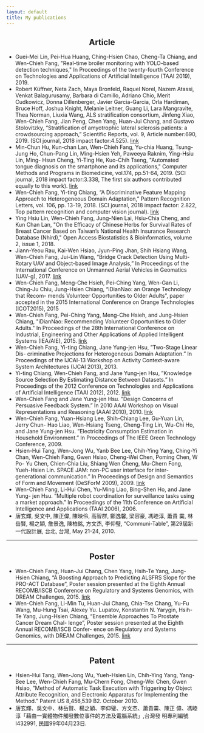 ```yaml
---
layout: default
title: My publications
---
```


<h2 style="text-align: center">Article</h2>

* Guei-Mei Lin, Pei-Hua Huang, Ching-Hsien Chao, Cheng-Ta Chiang, and Wen-Chieh Fang, "Real-time broiler monitoring with YOLO-based detection techniques," In Proceedings
of the twenty-fourth Conference on Technologies and Applications of Artificial Intelligence (TAAI 2019), 2019.
* Robert Küffner, Neta Zach, Maya Bronfeld, Raquel Norel, Nazem Atassi, Venkat Balagurusamy, Barbara di Camillo, Adriano Chio, Merit Cudkowicz, Donna Dillenberger, Javier Garcia-Garcia, Orla Hardiman, Bruce Hoff, Joshua Knight, Melanie Leitner, Guang Li, Lara Mangravite, Thea Norman, Liuxia Wang, ALS stratification consortium, Jinfeng Xiao, Wen-Chieh Fang, Jian Peng, Chen Yang, Huan-Jui Chang, and Gustavo Stolovitzky, “Stratification of amyotrophic lateral sclerosis patients: a crowdsourcing approach,” Scientific Reports, vol. 9, Article number:690, 2019. (SCI journal, 2018 impact factor:4.525). [link](https://www.nature.com/articles/s41598-018-36873-4)
* Min-Chun Hu, Kun-chan Lan, Wen-Chieh Fang, Yu-chia Huang, Tsung-Jung
Ho, Chun-Pang Lin, Ming-Hsien Yeh, Paweeya Raknim, Ying-Hsiu Lin, Ming-
Hsun Cheng, Yi-Ting He, Kuo-Chih Tseng, "Automated tongue diagnosis on
the smartphone and its applications," Computer Methods and Programs in
Biomedicine, vol.174, pp.51-64, 2019. (SCI journal, 2018 impact factor:3.338, The first six authors contributed equally to this work). [link](https://www.sciencedirect.com/science/article/pii/S0169260717308477)
* Wen-Chieh Fang, Yi-ting Chiang, “A Discriminative Feature Mapping Approach
to Heterogeneous Domain Adaptation,” Pattern Recognition Letters, vol. 106,
pp. 13-19, 2018. (SCI journal, 2018 impact factor: 2.822, Top pattern recognition
and computer vision journal). [link](https://www.sciencedirect.com/science/article/pii/S0167865518300461)
* Ying Hsiu Lin, Wen-Chieh Fang, Jung-Nien Lai, Hsiu-Chia Cheng, and Kun
Chan Lan, "On the Efficacy of Chinese Herbs for Survival Rates of Breast
Cancer Based on Taiwan’s National Health Insurance Research Database
(Nhird)," Open Access Biostatistics & Bioinformatics, volume 2, issue 1, 2018.
* Jiann-Yeou Rau, Kai-Wen Hsiao, Jyun-Ping Jhan, Shih Hsiang Wang,
Wen-Chieh Fang, Jui-Lin Wang, ”Bridge Crack Detection Using Multi-Rotary
UAV and Object-based Image Analysis,” In Proceedings of the International
Conference on Unmanned Aerial Vehicles in Geomatics (UAV-g), 2017. [link](https://www.int-arch-photogramm-remote-sens-spatial-inf-sci.net/XLII-2-W6/311/2017/isprs-archives-XLII-2-W6-311-2017.pdf)
* Wen-Chieh Fang, Meng-Che Hsieh, Pei-Ching Yang, Wen-Gan Li, Ching-Ju
Chiu, Jung-Hsien Chiang, “iDianNao: an Orange Technology that Recom-
mends Volunteer Opportunities to Older Adults”, paper accepted in the 2015
International Conference on Orange Technologies (ICOT2015), 2015
* Wen-Chieh Fang, Pei-Ching Yang, Meng-Che Hsieh, and Jung-Hsien Chiang,
"iDianNao: Recommending Volunteer Opportunities to Older Adults." In
Proceedings of the 28th International Conference on Industrial, Engineering
and Other Applications of Applied Intelligent Systems (IEA/AIE), 2015. [link](https://link.springer.com/chapter/10.1007/978-3-319-19066-2_66)
* Wen-Chieh Fang, Yi-ting Chiang, Jane Yung-jen Hsu, ”Two-Stage Linear Dis-
criminative Projections for Heterogeneous Domain Adaptation.” In Proceedings
of the IJCAI-13 Workshop on Activity Context-aware System Architectures
(IJCAI 2013), 2013.
* Yi-ting Chiang, Wen-Chieh Fang, and Jane Yung-jen Hsu, ”Knowledge Source
Selection By Estimating Distance Between Datasets.” In Proceedings of the
2012 Conference on Technologies and Applications of Artificial Intelligence
(TAAI 2012), 2012. [link](https://ieeexplore.ieee.org/document/6395004/)
* Wen-Chieh Fang and Jane Yung-jen Hsu. ”Design Concerns of Persuasive
Feedback System.” In 2010 AAAI Workshop on Visual Representations and
Reasoning (AAAI 2010), 2010. [link](https://aaai.org/ocs/index.php/WS/AAAIW10/paper/view/2046)
* Wen-Chieh Fang, Yuan-Hsiang Lee, Shih-Chiang Lee, Gu-Yuan Lin, Jerry Chun-
Hao Liao, Wen-Hsiang Tseng, Cheng-Ting Lin, Wu-Chi Ho, and Jane Yung-jen
Hsu. ”Electricity Consumption Estimation in Household Environment.” In
Proceedings of The IEEE Green Technology Conference, 2009.
* Hsien-Hui Tang, Wen-Jong Wu, Yanb Bee Lee, Chih-Ying Yang, Ching-Yi
Chan, Wen-Chieh Fang, Gwen Hsiao, Cheng-Wei Chen, Poming Chen, W Po-
Yu Chen, Chien-Chia Liu, Shiang Wen Cheng, Mu-Chern Fong, Yueh-Hsien Lin.
SPACE JAM: non-PC user interface for inter-generational communication.”
In Proceedings of Design and Semantics of Form and Movement (DeSForM
2009), 2009. [link](http://www.yankodesign.com/2010/01/11/technology-is-not-so-scary/)
* Wen-Chieh Fang, Li-Hui Chen, Yu-Ming Liao, Bing-Shen Ho, and Jane Yung-
jen Hsu. ”Multiple robot coordination for surveillance tasks using a market
approach.” In Proceedings of the 11th Conference on Artificial Intelligence and
Applications (TAAI 2006), 2006.
* 唐玄輝, 吳文中, 陳正偉, 陳映伶, 高智群, 鄭逸馨, 梁容豪, 馮睦淳, 蕭貴
霙, 林岳賢, 楊之穎, 詹景逸, 陳柏銘, 方文杰, 李仰璧, “Communi-Table”,
第29屆新一代設計展, 台北, 台灣, May 21-24, 2010.

<hr>

<h2 style="text-align: center">Poster</h2>

* Wen-Chieh Fang, Huan-Jui Chang, Chen Yang, Hsih-Te Yang, Jung-Hsien
Chiang, “A Boosting Approach to Predicting ALSFRS Slope for the PRO-ACT
Database”, Poster session presented at the Eighth Annual RECOMB/ISCB
Conference on Regulatory and Systems Genomics, with DREAM Challenges, 2015. [link](https://f1000research.com/posters/4-1409)
* Wen-Chieh Fang, Li-Min Tu, Huan-Jui Chang, Chia-Tse Chang, Yu-Fu Wang,
Mu-Hung Tsai, Alexey Yu. Lupatov, Konstantin N. Yarygin, Hsih-Te Yang,
Jung-Hsien Chiang, “Ensemble Approaches To Prostate Cancer Dream Chal-
lenge”, Poster session presented at the Eighth Annual RECOMB/ISCB Confer-
ence on Regulatory and Systems Genomics, with DREAM Challenges, 2015. [link](https://f1000research.com/posters/4-1428)

<hr>

<h2 style="text-align: center">Patent</h2>

* Hsien-Hui Tang, Wen-Jong Wu, Yueh-Hsien Lin, Chih-Ying Yang, Yang-
Bee Lee, Wen-Chieh Fang, Mu-Chern Fong, Cheng-Wei Chen, Gwen Hsiao,
”Method of Automatic Task Execution with Triggering by Object Attribute
Recognition, and Electronic Apparatus for Implementing the Method.” Patent
US 8,456,539 B2. October 2010.
* 唐玄輝、吳文中、林岳賢、楊之穎、李仰璧、方文杰、蕭貴霙、陳正
偉、馮睦淳「藉由一實體物件觸發數位事件的方法及電腦系統」,台灣發
明專利編號I432991, 民國99年04月23日. 

